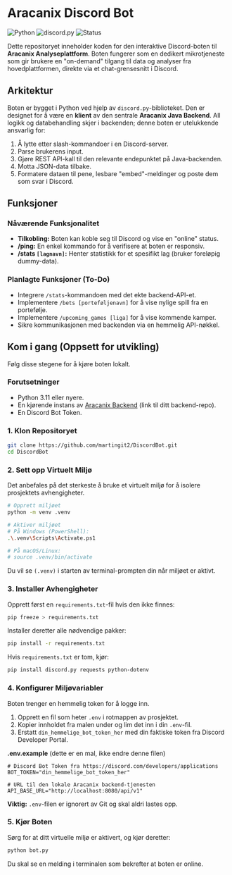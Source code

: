 # Aracanix Discord Bot

![Python](https://img.shields.io/badge/Python-3.11+-blue.svg)
![discord.py](https://img.shields.io/badge/discord.py-v2.5.2-7289DA.svg)
![Status](https://img.shields.io/badge/status-under%20development-orange.svg)

Dette repositoryet inneholder koden for den interaktive Discord-boten til **Aracanix Analyseplattform**. Boten fungerer som en dedikert mikrotjeneste som gir brukere en "on-demand" tilgang til data og analyser fra hovedplattformen, direkte via et chat-grensesnitt i Discord.

## Arkitektur

Boten er bygget i Python ved hjelp av `discord.py`-biblioteket. Den er designet for å være en **klient** av den sentrale **Aracanix Java Backend**. All logikk og databehandling skjer i backenden; denne boten er utelukkende ansvarlig for:

1.  Å lytte etter slash-kommandoer i en Discord-server.
2.  Parse brukerens input.
3.  Gjøre REST API-kall til den relevante endepunktet på Java-backenden.
4.  Motta JSON-data tilbake.
5.  Formatere dataen til pene, lesbare "embed"-meldinger og poste dem som svar i Discord.

## Funksjoner

### Nåværende Funksjonalitet
*   **Tilkobling:** Boten kan koble seg til Discord og vise en "online" status.
*   **/ping:** En enkel kommando for å verifisere at boten er responsiv.
*   **/stats `[lagnavn]`:** Henter statistikk for et spesifikt lag (bruker foreløpig dummy-data).

### Planlagte Funksjoner (To-Do)
*   Integrere `/stats`-kommandoen med det ekte backend-API-et.
*   Implementere `/bets [porteføljenavn]` for å vise nylige spill fra en portefølje.
*   Implementere `/upcoming_games [liga]` for å vise kommende kamper.
*   Sikre kommunikasjonen med backenden via en hemmelig API-nøkkel.

## Kom i gang (Oppsett for utvikling)

Følg disse stegene for å kjøre boten lokalt.

### Forutsetninger
*   Python 3.11 eller nyere.
*   En kjørende instans av [Aracanix Backend](https://github.com/ditt-brukernavn/aracanix-backend) (link til ditt backend-repo).
*   En Discord Bot Token.

### 1. Klon Repositoryet
```bash
git clone https://github.com/martingit2/DiscordBot.git
cd DiscordBot
```

### 2. Sett opp Virtuelt Miljø
Det anbefales på det sterkeste å bruke et virtuelt miljø for å isolere prosjektets avhengigheter.

```bash
# Opprett miljøet
python -m venv .venv

# Aktiver miljøet
# På Windows (PowerShell):
.\.venv\Scripts\Activate.ps1

# På macOS/Linux:
# source .venv/bin/activate
```
Du vil se `(.venv)` i starten av terminal-prompten din når miljøet er aktivt.

### 3. Installer Avhengigheter
Opprett først en `requirements.txt`-fil hvis den ikke finnes:
```bash
pip freeze > requirements.txt
```
Installer deretter alle nødvendige pakker:
```bash
pip install -r requirements.txt
```
Hvis `requirements.txt` er tom, kjør:
```bash
pip install discord.py requests python-dotenv
```

### 4. Konfigurer Miljøvariabler
Boten trenger en hemmelig token for å logge inn.

1.  Opprett en fil som heter `.env` i rotmappen av prosjektet.
2.  Kopier innholdet fra malen under og lim det inn i din `.env`-fil.
3.  Erstatt `din_hemmelige_bot_token_her` med din faktiske token fra Discord Developer Portal.

**.env.example** (dette er en mal, ikke endre denne filen)
```
# Discord Bot Token fra https://discord.com/developers/applications
BOT_TOKEN="din_hemmelige_bot_token_her"

# URL til den lokale Aracanix backend-tjenesten
API_BASE_URL="http://localhost:8080/api/v1"
```

**Viktig:** `.env`-filen er ignorert av Git og skal aldri lastes opp.

### 5. Kjør Boten
Sørg for at ditt virtuelle miljø er aktivert, og kjør deretter:
```bash
python bot.py
```
Du skal se en melding i terminalen som bekrefter at boten er online.